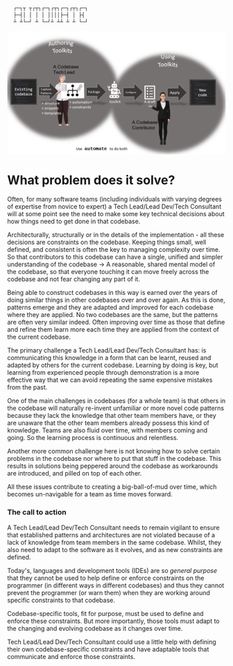 
      ┌─┐┬ ┬┌┬┐┌─┐┌┬┐┌─┐┌┬┐┌─┐
      ├─┤│ │ │ │ ││││├─┤ │ ├┤ 
      ┴ ┴└─┘ ┴ └─┘┴ ┴┴ ┴ ┴ └─┘
![Concept](https://github.com/jezzsantos/automate/raw/main/docs/Images/Concept.png)

# What problem does it solve?

Often, for many software teams (including individuals with varying degrees of expertise from novice to expert) a Tech Lead/Lead Dev/Tech Consultant will at some point see the need to make some key technical decisions about how things need to get done in that codebase. 

Architecturally, structurally or in the details of the implementation - all these decisions are constraints on the codebase. Keeping things small, well defined, and consistent is often the key to managing complexity over time. So that contributors to this codebase can have a single, unified and simpler understanding of the codebase -> A reasonable, shared mental model of the codebase, so that everyone touching it can move freely across the codebase and not fear changing any part of it.

Being able to construct codebases in this way is earned over the years of doing similar things in other codebases over and over again. As this is done, patterns emerge and they are adapted and improved for each codebase where they are applied. No two codebases are the same, but the patterns are often very similar indeed. Often improving over time as those that define and refine them learn more each time they are applied from the context of the current codebase.

The primary challenge a Tech Lead/Lead Dev/Tech Consultant has: is communicating this knowledge in a form that can be learnt, reused and adapted by others for the current codebase. Learning by doing is key, but learning from experienced people through demonstration is a more effective way that we can avoid repeating the same expensive mistakes from the past.

One of the main challenges in codebases (for a whole team) is that others in the codebase will naturally re-invent unfamiliar or more novel code patterns because they lack the knowledge that other team members have, or they are unaware that the other team members already possess this kind of knowledge. Teams are also fluid over time, with members coming and going. So the learning process is continuous and relentless.

Another more common challenge here is not knowing how to solve certain problems in the codebase nor where to put that stuff in the codebase. This results in solutions being peppered around the codebase as workarounds are introduced, and pilled on top of each other. 

All these issues contribute to creating a big-ball-of-mud over time, which becomes un-navigable for a team as time moves forward.

### The call to action

A Tech Lead/Lead Dev/Tech Consultant needs to remain vigilant to ensure that established patterns and architectures are not violated because of a lack of knowledge from team members in the same codebase. Whilst, they also need to adapt to the software as it evolves, and as new constraints are defined.

Today's, languages and development tools (IDEs) are so *general purpose* that they cannot be used to help define or enforce constraints on the programmer (in different ways in different codebases) and thus they cannot prevent the programmer (or warn them) when they are working around specific constraints to that codebase. 

Codebase-specific tools, fit for purpose, must be used to define and enforce these constraints. But more importantly, those tools must adapt to the changing and evolving codebase as it changes over time.

Tech Lead/Lead Dev/Tech Consultant could use a little help with defining their own codebase-specific constraints and have adaptable tools that communicate and enforce those constraints.